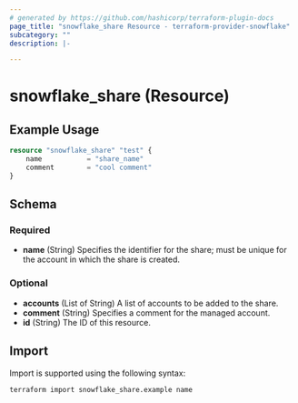 ```yaml
---
# generated by https://github.com/hashicorp/terraform-plugin-docs
page_title: "snowflake_share Resource - terraform-provider-snowflake"
subcategory: ""
description: |-

---
```


# snowflake_share (Resource)



## Example Usage

```terraform
resource "snowflake_share" "test" {
	name           = "share_name"
	comment        = "cool comment"
}
```

<!-- schema generated by tfplugindocs -->
## Schema

### Required

- **name** (String) Specifies the identifier for the share; must be unique for the account in which the share is created.

### Optional

- **accounts** (List of String) A list of accounts to be added to the share.
- **comment** (String) Specifies a comment for the managed account.
- **id** (String) The ID of this resource.

## Import

Import is supported using the following syntax:

```shell
terraform import snowflake_share.example name
```
